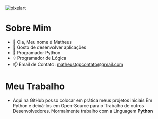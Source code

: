 ![pixelart](wallpaper.gif)
# Sobre Mim

- 👋 Ola, Meu nome é Matheus
- 👀 Gosto de desenvolver aplicações
- 🐍 Programador Python
- 💡 Programador de Lógica
- 📫 Email de Contato: matheustgpcontato@gmail.com

# Meu Trabalho

- Aqui na GitHub posso colocar em prática meus projetos iniciais
Em Python e deixá-los em Open-Source para o Trabalho de outros
Desenvolvedores. Normalmente trabalho com a Línguagem **Python**
